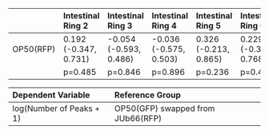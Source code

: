 |           | Intestinal Ring 2     | Intestinal Ring 3      | Intestinal Ring 4      | Intestinal Ring 5     | Intestinal Ring 6     | Intestinal Ring 7     | Intestinal Ring 8     | Intestinal Ring 9     |
|:----------|:----------------------|:-----------------------|:-----------------------|:----------------------|:----------------------|:----------------------|:----------------------|:----------------------|
| OP50(RFP) | 0.192 (-0.347, 0.731) | -0.054 (-0.593, 0.486) | -0.036 (-0.575, 0.503) | 0.326 (-0.213, 0.865) | 0.229 (-0.311, 0.768) | 0.020 (-0.520, 0.559) | 0.215 (-0.324, 0.754) | 0.478 (-0.061, 1.017) |
|           | p=0.485               | p=0.846                | p=0.896                | p=0.236               | p=0.406               | p=0.943               | p=0.434               | p=0.082               |

|Dependent Variable    |Reference Group       |
|:---------------------|:-----------------------|
|log(Number of Peaks + 1)    | OP50(GFP) swapped from JUb66(RFP)       |